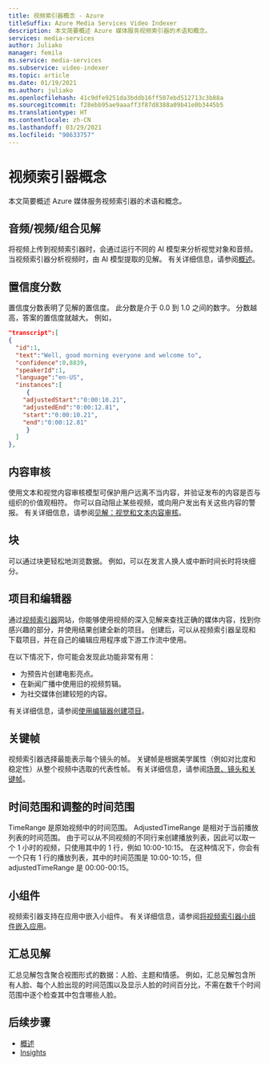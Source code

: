 ```yaml
---
title: 视频索引器概念 - Azure
titleSuffix: Azure Media Services Video Indexer
description: 本文简要概述 Azure 媒体服务视频索引器的术语和概念。
services: media-services
author: Juliako
manager: femila
ms.service: media-services
ms.subservice: video-indexer
ms.topic: article
ms.date: 01/19/2021
ms.author: juliako
ms.openlocfilehash: 41c9dfe9251da3bddb16ff507ebd512713c3b88a
ms.sourcegitcommit: f28ebb95ae9aaaff3f87d8388a09b41e0b3445b5
ms.translationtype: HT
ms.contentlocale: zh-CN
ms.lasthandoff: 03/29/2021
ms.locfileid: "98633757"
---
```

# <a name="video-indexer-concepts"></a>视频索引器概念

本文简要概述 Azure 媒体服务视频索引器的术语和概念。

## <a name="audiovideocombined-insights"></a>音频/视频/组合见解

将视频上传到视频索引器时，会通过运行不同的 AI 模型来分析视觉对象和音频。 当视频索引器分析视频时，由 AI 模型提取的见解。 有关详细信息，请参阅[概述](video-indexer-overview.md)。

## <a name="confidence-scores"></a>置信度分数

置信度分数表明了见解的置信度。 此分数是介于 0.0 到 1.0 之间的数字。 分数越高，答案的置信度就越大。 例如， 

```json
"transcript":[
{
  "id":1,
  "text":"Well, good morning everyone and welcome to",
  "confidence":0.8839,
  "speakerId":1,
  "language":"en-US",
  "instances":[
     {
    "adjustedStart":"0:00:10.21",
    "adjustedEnd":"0:00:12.81",
    "start":"0:00:10.21",
    "end":"0:00:12.81"
     }
  ]
},
```

## <a name="content-moderation"></a>内容审核

使用文本和视觉内容审核模型可保护用户远离不当内容，并验证发布的内容是否与组织的价值观相符。 你可以自动阻止某些视频，或向用户发出有关这些内容的警报。 有关详细信息，请参阅[见解：视觉和文本内容审核](video-indexer-output-json-v2.md#visualcontentmoderation)。 

## <a name="blocks"></a>块   

可以通过块更轻松地浏览数据。 例如，可以在发言人换人或中断时间长时将块细分。  

## <a name="project-and-editor"></a>项目和编辑器

通过[视频索引器](https://www.videoindexer.ai/)网站，你能够使用视频的深入见解来查找正确的媒体内容，找到你感兴趣的部分，并使用结果创建全新的项目。 创建后，可以从视频索引器呈现和下载项目，并在自己的编辑应用程序或下游工作流中使用。

在以下情况下，你可能会发现此功能非常有用： 

* 为预告片创建电影亮点。
* 在新闻广播中使用旧的视频剪辑。
* 为社交媒体创建较短的内容。

有关详细信息，请参阅[使用编辑器创建项目](use-editor-create-project.md)。

## <a name="keyframes"></a>关键帧

视频索引器选择最能表示每个镜头的帧。 关键帧是根据美学属性（例如对比度和稳定性）从整个视频中选取的代表性帧。 有关详细信息，请参阅[场景、镜头和关键帧](scenes-shots-keyframes.md)。

## <a name="time-range-vs-adjusted-time-range"></a>时间范围和调整的时间范围   

TimeRange 是原始视频中的时间范围。 AdjustedTimeRange 是相对于当前播放列表的时间范围。 由于可以从不同视频的不同行来创建播放列表，因此可以取一个 1 小时的视频，只使用其中的 1 行，例如 10:00-10:15。 在这种情况下，你会有一个只有 1 行的播放列表，其中的时间范围是 10:00-10:15，但 adjustedTimeRange 是 00:00-00:15。 

## <a name="widgets"></a>小组件

视频索引器支持在应用中嵌入小组件。 有关详细信息，请参阅[将视频索引器小组件嵌入应用](video-indexer-embed-widgets.md)。

## <a name="summarized-insights"></a>汇总见解  

汇总见解包含聚合视图形式的数据：人脸、主题和情感。 例如，汇总见解包含所有人脸、每个人脸出现的时间范围以及显示人脸的时间百分比，不需在数千个时间范围中逐个检查其中包含哪些人脸。  

## <a name="next-steps"></a>后续步骤

- [概述](video-indexer-overview.md)
- [Insights](video-indexer-output-json-v2.md)
